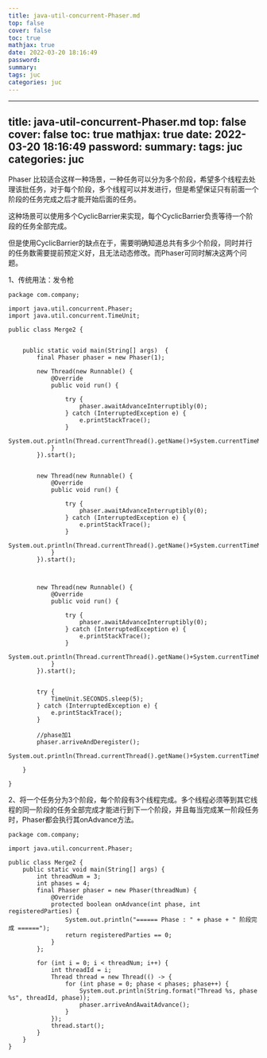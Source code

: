 ```yaml
---
title: java-util-concurrent-Phaser.md
top: false
cover: false
toc: true
mathjax: true
date: 2022-03-20 18:16:49
password:
summary:
tags: juc
categories: juc
---
```

---
title: java-util-concurrent-Phaser.md
top: false
cover: false
toc: true
mathjax: true
date: 2022-03-20 18:16:49
password:
summary:
tags: juc
categories: juc
---
Phaser 比较适合这样一种场景，一种任务可以分为多个阶段，希望多个线程去处理该批任务，对于每个阶段，多个线程可以并发进行，但是希望保证只有前面一个阶段的任务完成之后才能开始后面的任务。

这种场景可以使用多个CyclicBarrier来实现，每个CyclicBarrier负责等待一个阶段的任务全部完成。

但是使用CyclicBarrier的缺点在于，需要明确知道总共有多少个阶段，同时并行的任务数需要提前预定义好，且无法动态修改。而Phaser可同时解决这两个问题。


1、传统用法：发令枪
~~~
package com.company;

import java.util.concurrent.Phaser;
import java.util.concurrent.TimeUnit;

public class Merge2 {


    public static void main(String[] args)  {
        final Phaser phaser = new Phaser(1);

        new Thread(new Runnable() {
            @Override
            public void run() {

                try {
                    phaser.awaitAdvanceInterruptibly(0);
                } catch (InterruptedException e) {
                    e.printStackTrace();
                }
                System.out.println(Thread.currentThread().getName()+System.currentTimeMillis());
            }
        }).start();


        new Thread(new Runnable() {
            @Override
            public void run() {

                try {
                    phaser.awaitAdvanceInterruptibly(0);
                } catch (InterruptedException e) {
                    e.printStackTrace();
                }
                System.out.println(Thread.currentThread().getName()+System.currentTimeMillis());
            }
        }).start();



        new Thread(new Runnable() {
            @Override
            public void run() {

                try {
                    phaser.awaitAdvanceInterruptibly(0);
                } catch (InterruptedException e) {
                    e.printStackTrace();
                }
                System.out.println(Thread.currentThread().getName()+System.currentTimeMillis());
            }
        }).start();


        try {
            TimeUnit.SECONDS.sleep(5);
        } catch (InterruptedException e) {
            e.printStackTrace();
        }

        //phase加1
        phaser.arriveAndDeregister();
        System.out.println(Thread.currentThread().getName()+System.currentTimeMillis());

    }

}
~~~

2、将一个任务分为3个阶段，每个阶段有3个线程完成。多个线程必须等到其它线程的同一阶段的任务全部完成才能进行到下一个阶段，并且每当完成某一阶段任务时，Phaser都会执行其onAdvance方法。




~~~
package com.company;

import java.util.concurrent.Phaser;

public class Merge2 {
    public static void main(String[] args) {
        int threadNum = 3;
        int phases = 4;
        final Phaser phaser = new Phaser(threadNum) {
            @Override
            protected boolean onAdvance(int phase, int registeredParties) {
                System.out.println("====== Phase : " + phase + " 阶段完成 ======");
                return registeredParties == 0;
            }
        };

        for (int i = 0; i < threadNum; i++) {
            int threadId = i;
            Thread thread = new Thread(() -> {
                for (int phase = 0; phase < phases; phase++) {
                    System.out.println(String.format("Thread %s, phase %s", threadId, phase));
                    phaser.arriveAndAwaitAdvance();
                }
            });
            thread.start();
        }
    }
}
~~~
